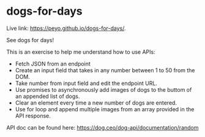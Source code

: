 # dogs-for-days

Live link: https://peyo.github.io/dogs-for-days/.

See dogs for days!

This is an exercise to help me understand how to use APIs:
- Fetch JSON from an endpoint
- Create an input field that takes in any number between 1 to 50 from the DOM. 
- Take number from input field and edit the endpoint URL.
- Use promises to asynchronously add images of dogs to the buttom of an appended list of dogs.
- Clear an element every time a new number of dogs are entered.
- Use for loop and append multiple images from an array provided in the API response.

API doc can be found here:
https://dog.ceo/dog-api/documentation/random
